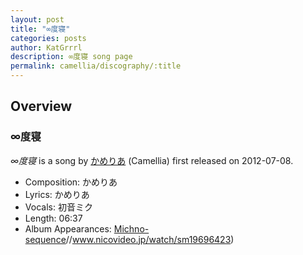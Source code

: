 ```yaml
---
layout: post
title: "∞度寝"
categories: posts
author: KatGrrrl
description: ∞度寝 song page
permalink: camellia/discography/:title
---
```


## Overview

### ∞度寝

*∞度寝* is a song by [かめりあ](/camellia) (Camellia) first released on 2012-07-08.

* Composition: かめりあ
* Lyrics: かめりあ
* Vocals: 初音ミク
* Length: 06:37
* Album Appearances: [Michno-sequence](/camellia/albums/Michno-sequence)//www.nicovideo.jp/watch/sm19696423)
